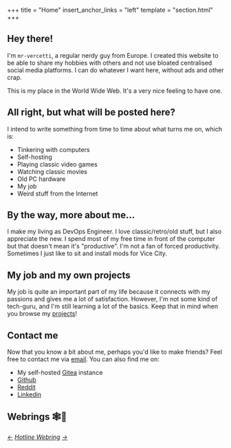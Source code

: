 +++
title = "Home"
insert_anchor_links = "left"
template = "section.html"
+++

## Hey there!

I'm `mr-vercetti`, a regular nerdy guy from Europe. I created this website to be able
to share my hobbies with others and not use bloated centralised social media platforms.
I can do whatever I want here, without ads and other crap.

This is my place in the World Wide Web. It's a very nice feeling to have
one.

## All right, but what will be posted here?

I intend to write something from time to time about what turns me on, which is:

- Tinkering with computers
- Self-hosting
- Playing classic video games
- Watching classic movies
- Old PC hardware
- My job
- Weird stuff from the Internet

## By the way, more about me...
I make my living as DevOps Engineer. I love classic/retro/old stuff, but I also
appreciate the new. I spend most of my free time in front of the computer but
that doesn't mean it's "productive". I'm not a fan of forced productivity.
Sometimes I just like to sit and install mods for Vice City.

## My job and my own projects

My job is quite an important part of my life because it connects with my passions
and gives me a lot of satisfaction. However, I'm not some kind of tech-guru, and
I'm still learning a lot of the basics. Keep that in mind when you browse my
[projects][gitea]!

## Contact me

Now that you know a bit about me, perhaps you'd like to make friends?
Feel free to contact me via [email][email]. You can also find me on:

- My self-hosted [Gitea][gitea] instance
- [Github][github]
- [Reddit][reddit]
- [Linkedin][linkedin]

## Webrings 🕸️💍
*[&larr;][hotline-previous] [Hotline Webring][hotline] [&rarr;][hotline-next]*

[email]: mailto:mr@vercetti.cc
[gitea]: https://git.vercetti.cc/mr-vercetti
[github]: https://github.com/mr-vercetti
[reddit]: https://www.reddit.com/user/mr-vercetti
[linkedin]: https://www.linkedin.com/in/adam-milewski-162b821b3/
[hotline]: https://hotlinewebring.club/
[hotline-next]: https://hotlinewebring.club/mr-vercetti/next
[hotline-previous]: https://hotlinewebring.club/mr-vercetti/previous
